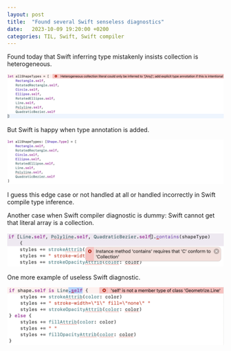 ```yaml
---
layout: post
title:  "Found several Swift senseless diagnostics"
date:   2023-10-09 19:20:00 +0200
categories: TIL, Swift, Swift compiler
---
```

Found today that Swift inferring type mistakenly insists collection is heterogeneous.

![Swift insists collection is heterogeneous](/assets/images/Xcode-Screenshot%202023-10-08%20at%2015.07.45.png "Swift insists collection is heterogeneous")

But Swift is happy when type annotation is added.

![But Swift is happy when type annotation is added](/assets/images/Xcode-Screenshot%202023-10-08%20at%2015.10.08.png "But Swift is happy when type annotation is added")

I guess this edge case or not handled at all or handled incorrectly in Swift compile type inference.

Another case when Swift compiler diagnostic is dummy: Swift cannot get that literal array is a collection.

![Swift cannot get that literal array is a collection](/assets/images/Xcode%20Screenshot%202023-10-08%20at%2017.16.31.png "Swift cannot get that literal array is a collection")

One more example of useless Swift diagnostic.

![Another case of senseless Swift diagnostic](/assets/images/Xcode%20Screenshot%202023-10-08%20at%2017.33.31.png "Another case of senseless Swift diagnostic")
